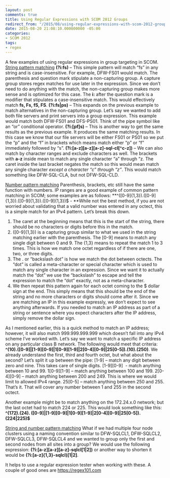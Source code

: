 ```yaml
---
layout: post
comments: true
title: Using Regular Expressions with SCOM 2012 Groups
redirect_from: "/2015/08/using-regular-expressions-with-scom-2012-groups/"
date: 2015-08-20 21:08:10.000000000 -05:00
categories:
- SCOM 2012
tags:
- regex
---
```


A few examples of using regular expressions in group targeting in SCOM.
<u>String pattern matching</u>
**(?i:fs)** – This simple pattern will match “fs” in any string and is case-insensitive. For example, DFW-FS01 would match. The parenthesis and question mark stipulate a non-capturing group. A capture group stores regex matches for use later in the expression. Since we don’t need to do anything with the match, the non-capturing group makes more sense and is optimized for this case. The **i:** after the question mark is a modifier that stipulates a case-insensitive match. This would effectively match **fs, Fs, fS, FS**.
**(?i:fs|ps)** – This expands on the previous example to match alternatives in the non-capturing group. Let’s say we wanted to add both file servers and print servers into a group expression. This example would match both DFW-FS01 and DFS-PS01. Think of the pipe symbol like an “or” conditional operator.
**(?i:\[pf\]s)** – This is another way to get the same results as the previous example. It produces the same matching results. In this case we know that our file servers will be either FS01 or PS01 so we put the “p” and the “f” in brackets which means match either “p” or “f” immediately followed by “s”.
**(?i:\[a-z\]\[a-z\]\[a-z\]-sql-cl\[\^c-z\])** – We can also match by character ranges and exclude characters as well. The brackets with **a-z** inside mean to match any single character “a” through “z. The caret inside the last bracket negates the match so this would mean match any single character *except a character “c” through “z”*. This would match something like DFW-SQL-CLA, but not DFW-SQL-CLD.

<u>Number pattern matching</u>
Parenthesis, brackets, etc still have the same function with numbers. IP ranges are a good example of common pattern matching in SCOM; some examples are as follows:
**^(\[0-9\]{1,3}).(\[0-9\]{1,3}).(\[0-9\]{1,3}).(\[0-9\]{1,3})$ - **While not the best method, if you are not worried about validating that a valid number was entered in any octect, this is a simple match for an IPv4 pattern. Let’s break this down.


1. The caret at the beginning means that this is the start of the string, there should be no characters or digits before this in the match.
2. (\[0-9\]{1,3}) is a capturing group similar to what we used in the string matching earlier with the parenthesis. The \[0-9\] means to match any single digit between 0 and 9. The {1,3} means to repeat the match 1 to 3 times. This is how we match one octet regardless of if there are one, two, or three digits.
3. The . or “backslash dot” is how we match the dot between octects. The “dot” is called a meta-character or special character which is used to match any single character in an expression. Since we want it to actually match the “dot” we use the “backslash” to escape and tell the expression to match the “dot” exactly, not as a meta-character.
4. We then repeat this pattern again for each octet coming to the $ dollar sign at the end. This simply means that this should be the end of the string and no more characters or digits should come after it. Since we are matching an IP in this example expressly, we don’t expect to see anything afterwards. If you needed to match an IP address as part of a string or sentence where you expect characters after the IP address, simply remove the dollar sign.


As I mentioned earlier, this is a quick method to match an IP address; however, it will also match 999.999.999.999 which doesn’t fall into any IPv4 scheme I’ve worked with.
Let’s say we want to match a specific IP address on any particular class B network. The following would meet that criteria: **^(10).(\[0-9\]|\[1-9\]\[0-9\]|1\[0-9\]\[1-9\]|2\[0-4\]\[0-9\]|25\[0-5\]).(10).(250)**. We already understand the first, third and fourth octet, but what about the second? Let’s split it up between the pipe:
\[1-9\] – match any digit between zero and nine. This takes care of single digits.
\[1-9\]\[0-9\]  - match anything between 10 and 99.
1\[0-9\]\[1-9\] – match anything between 100 and 199.
2\[0-4\]\[0-9\] – match anything between 200 and 249. This is where we would limit to allowed IPv4 range.
25\[0-5\] – match anything between 250 and 255.
That’s it. That will cover any number between 1 and 255 in the second octect.

Another example might be to match anything on the 172.24.x.0 network; but the last octet had to match 224 or 225. This would look something like this:
**^(172).(24). (\[0-9\]|\[1-9\]\[0-9\]|1\[0-9\]\[1-9\]|2\[0-4\]\[0-9\]|25\[0-5\]).(224|225)$**

<u>String and number pattern matching</u>
What if we had multiple four node clusters using a naming convention similar to DFW-SQLCL1, DFW-SQLCL2, DFW-SQLCL3, DFW-SQLCL4 and we wanted to group only the first and second nodes from all sites into a group? We would use the following expression:
**(?i:\[a-z\]\[a-z\]\[a-z\]-sqlcl\[1|2\])** or another way to shorten it would be **(?i:\[a-z\]{1,3}-sqlcl)\[1|2\]**.

It helps to use a regular expression tester when working with these. A couple of good ones are <a href="https://regex101.com">https://regex101.com</a>